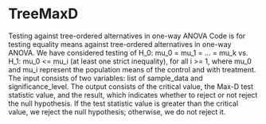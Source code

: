 # TreeMaxD
Testing against tree-ordered alternatives in one-way ANOVA
Code is for testing equality means against tree-ordered alternatives in one-way ANOVA. We have considered testing of H_0: mu_0 = mu_1 = ... = mu_k vs. H_1: mu_0 <= mu_i (at least one strict inequality), for all i >= 1, where mu_0 and mu_i represent the population means of the control and with treatment. The input consists of two variables: list of sample_data and significance_level. The output consists of the critical value, the Max-D test statistic value, and the result, which indicates whether to reject or not reject the null hypothesis.  If the test statistic value is greater than the critical value, we reject the null hypothesis; otherwise, we do not reject it.
